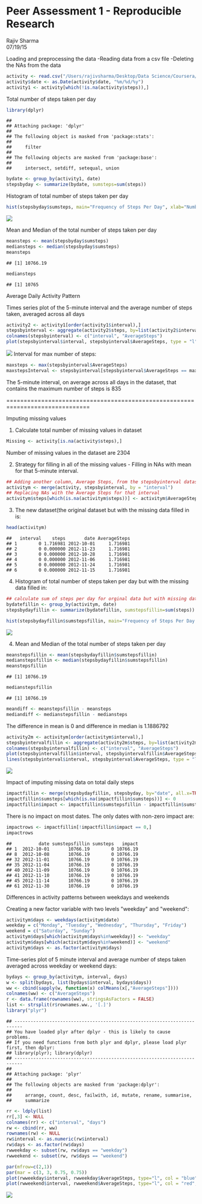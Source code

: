 # Peer Assessment 1 - Reproducible Research
Rajiv Sharma  
07/19/15  

Loading and preprocessing the data
-Reading data from a csv file
-Deleting the NAs from the data


```r
activity <- read.csv("/Users/rajivsharma/Desktop/Data Science/Coursera/Reproducible Research/PeerAssessment1/activity.csv", stringsAsFactors = FALSE)
activity$date <- as.Date(activity$date, "%m/%d/%y")
activity1 <- activity[which(!is.na(activity$steps)),]
```
Total number of steps taken per day


```r
library(dplyr)
```

```
## 
## Attaching package: 'dplyr'
## 
## The following object is masked from 'package:stats':
## 
##     filter
## 
## The following objects are masked from 'package:base':
## 
##     intersect, setdiff, setequal, union
```

```r
bydate <- group_by(activity1, date)
stepsbyday <- summarize(bydate, sumsteps=sum(steps))
```

Histogram of total number of steps taken per day


```r
hist(stepsbyday$sumsteps, main="Frequency of Steps Per Day", xlab="Number of Steps Per Day", ylab="Frequency", col="lightblue")
```

![](PA1_template_files/figure-html/histsteps-1.png) 


Mean and Median of the total number of steps taken per day


```r
meansteps <- mean(stepsbyday$sumsteps)
mediansteps <- median(stepsbyday$sumsteps)
meansteps
```

```
## [1] 10766.19
```

```r
mediansteps
```

```
## [1] 10765
```
Average Daily Activity Pattern

Times series plot of the 5-minute interval and the average number of steps taken, averaged across all days


```r
activity2 <- activity1[order(activity1$interval),]
stepsbyinterval <- aggregate(activity2$steps, by=list(activity2$interval), FUN=mean)
colnames(stepsbyinterval) <- c("interval", "AverageSteps")
plot(stepsbyinterval$interval, stepsbyinterval$AverageSteps, type = "l", main = "Average Steps for Each Interval Across all Days", xlab="interval", ylab="Average Steps Across all Days")
```

![](PA1_template_files/figure-html/timeseries-1.png) 
Interval for max number of steps:


```r
maxsteps <- max(stepsbyinterval$AverageSteps)
maxstepsInterval <- stepsbyinterval[stepsbyinterval$AverageSteps == maxsteps,]
```

The 5-minute interval, on average across all days in the dataset, that contains the maximum number of steps is 835

==============================================================================

Imputing missing values

1. Calculate total number of missing values in dataset


```r
Missing <- activity[is.na(activity$steps),]
```

Number of missing values in the dataset are 2304

2. Strategy for filling in all of the missing values - Filling in NAs with mean for that 5-minute interval.


```r
## Adding another column, Average Steps, from the stepsbyinterval dataset to original dataset, activity:
activitym <- merge(activity, stepsbyinterval, by = "interval")
## Replacing NAs with the Average Steps for that interval
activitym$steps[which(is.na(activitym$steps))] <- activitym$AverageSteps[which(is.na(activitym$steps))]
```
3. The new dataset(the original dataset but with the missing data filled in is:


```r
head(activitym)
```

```
##   interval    steps       date AverageSteps
## 1        0 1.716981 2012-10-01     1.716981
## 2        0 0.000000 2012-11-23     1.716981
## 3        0 0.000000 2012-10-28     1.716981
## 4        0 0.000000 2012-11-06     1.716981
## 5        0 0.000000 2012-11-24     1.716981
## 6        0 0.000000 2012-11-15     1.716981
```

4. Histogram of total number of steps taken per day but with the missing data filled in:


```r
## calculate sum of steps per day for orginal data but with missing data filled in
bydatefillin <- group_by(activitym, date)
stepsbydayfillin <- summarize(bydatefillin, sumstepsfillin=sum(steps))
```

```r
hist(stepsbydayfillin$sumstepsfillin, main="Frequency of Steps Per Day (with missing data filled in)", xlab="Number of Steps Per Day", ylab="Frequency", col="green")
```

![](PA1_template_files/figure-html/histstepsfillin-1.png) 


4. Mean and Median of the total number of steps taken per day


```r
meanstepsfillin <- mean(stepsbydayfillin$sumstepsfillin)
medianstepsfillin <- median(stepsbydayfillin$sumstepsfillin)
meanstepsfillin
```

```
## [1] 10766.19
```

```r
medianstepsfillin
```

```
## [1] 10766.19
```

```r
meandiff <- meanstepsfillin - meansteps
mediandiff <- medianstepsfillin - mediansteps
```

The difference in mean is 0 and difference in median is 1.1886792



```r
activity2m <- activitym[order(activitym$interval),]
stepsbyintervalfillin <- aggregate(activity2m$steps, by=list(activity2m$interval), FUN=mean)
colnames(stepsbyintervalfillin) <- c("interval", "AverageSteps")
plot(stepsbyintervalfillin$interval, stepsbyintervalfillin$AverageSteps, type = "l", col="blue", main = "Average Steps for Each Interval Across all Days with missing data filled in", xlab="interval", ylab="Average Steps Across all Days")
lines(stepsbyinterval$interval, stepsbyinterval$AverageSteps, type = "l", col="red")
```

![](PA1_template_files/figure-html/timeseriesfillin-1.png) 

Impact of imputing missing data on total daily steps


```r
impactfillin <- merge(stepsbydayfillin, stepsbyday, by="date", all.x=TRUE)
impactfillin$sumsteps[which(is.na(impactfillin$sumsteps))] <- 0
impactfillin$impact <- impactfillin$sumstepsfillin - impactfillin$sumsteps
```

There is no impact on most dates. The only dates with non-zero impact are:


```r
impactrows <- impactfillin[!impactfillin$impact == 0,]
impactrows
```

```
##          date sumstepsfillin sumsteps   impact
## 1  2012-10-01       10766.19        0 10766.19
## 8  2012-10-08       10766.19        0 10766.19
## 32 2012-11-01       10766.19        0 10766.19
## 35 2012-11-04       10766.19        0 10766.19
## 40 2012-11-09       10766.19        0 10766.19
## 41 2012-11-10       10766.19        0 10766.19
## 45 2012-11-14       10766.19        0 10766.19
## 61 2012-11-30       10766.19        0 10766.19
```
Differences in activity patterns between weekdays and weekends

Creating a new factor variable with two levels "weekday" and "weekend":


```r
activitym$days <- weekdays(activitym$date)
weekday = c("Monday", "Tuesday", "Wednesday", "Thursday", "Friday")
weekend = c("Saturday", "Sunday")
activitym$days[which(activitym$days%in%weekday)] <- "weekday"
activitym$days[which(activitym$days%in%weekend)] <- "weekend"
activitym$days <- as.factor(activitym$days)
```

Time-series plot of 5 minute interval and average number of steps taken averaged across weekday or weekend days:


```r
bydays <- group_by(activitym, interval, days)
w <- split(bydays, list(bydays$interval, bydays$days))
ww <- cbind(sapply(w, function(x) colMeans(x[,"AverageSteps"])))
colnames(ww) <- c("AverageSteps")
r <- data.frame(rownames(ww), stringsAsFactors = FALSE)
list <- strsplit(r$rownames.ww., '[.]')
library("plyr")
```

```
## -------------------------------------------------------------------------
## You have loaded plyr after dplyr - this is likely to cause problems.
## If you need functions from both plyr and dplyr, please load plyr first, then dplyr:
## library(plyr); library(dplyr)
## -------------------------------------------------------------------------
## 
## Attaching package: 'plyr'
## 
## The following objects are masked from 'package:dplyr':
## 
##     arrange, count, desc, failwith, id, mutate, rename, summarise,
##     summarize
```

```r
rr <- ldply(list)
rr[,3] <- NULL
colnames(rr) <- c("interval", "days")
rw <- cbind(rr, ww)
rownames(rw) <- NULL
rw$interval <- as.numeric(rw$interval)
rw$days <- as.factor(rw$days)
rwweekday <- subset(rw, rw$days == "weekday")
rwweekend <- subset(rw, rw$days == "weekend")

par(mfrow=c(2,1))
par(mar = c(3, 3, 0.75, 0.75))
plot(rwweekday$interval, rwweekday$AverageSteps, type="l", col = "blue", main = "weekday", xlab = "interval", ylab = "Avg Number of Steps")
plot(rwweekend$interval, rwweekend$AverageSteps, type="l", col = "red", main = "weekend", xlab = "interval", ylab = "Avg Number of Steps")
```

![](PA1_template_files/figure-html/plotweekday-1.png) 
